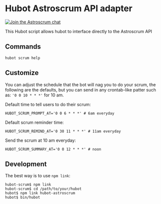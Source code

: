 # Hubot Astroscrum API adapter

[![Join the Astroscrum chat](https://astroscrum-slackin.herokuapp.com/badge.svg)](https://astroscrum-slackin.herokuapp.com/)

This Hubot script allows hubot to interface directly to the Astroscrum API

## Commands

    hubot scrum help

## Customize

You can adjust the schedule that the bot will nag you to do your scrum, the following are the defaults, but you can send in any crontab-like patter such as: `'0 0 10 * * *'` for 10 am.

Default time to tell users to do their scrum:

    HUBOT_SCRUM_PROMPT_AT='0 0 6 * * *' # 6am everyday

Default scrum reminder time:

    HUBOT_SCRUM_REMIND_AT='0 30 11 * * *' # 11am everyday

Send the scrum at 10 am everyday:

    HUBOT_SCRUM_SUMMARY_AT='0 0 12 * * *' # noon


## Development

The best way is to use `npm link`:

```
hubot-scrum$ npm link
hubot-scrum$ cd /path/to/your/hubot
hubot$ npm link hubot-astroscrum
hubot$ bin/hubot
